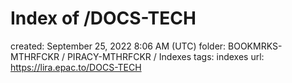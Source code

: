 # Index of /DOCS-TECH

created: September 25, 2022 8:06 AM (UTC)
folder: BOOKMRKS-MTHRFCKR / PIRACY-MTHRFCKR / Indexes
tags: indexes
url: https://lira.epac.to/DOCS-TECH